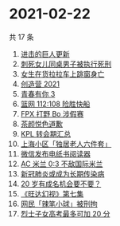 # 2021-02-22

共 17 条

<!-- BEGIN ZHIHUSEARCH -->
<!-- 最后更新时间 Mon Feb 22 2021 19:06:21 GMT+0800 (CST) -->
1. [进击的巨人更新](https://www.zhihu.com/search?q=进击的巨人)
1. [刺死女儿同桌男子被执行死刑](https://www.zhihu.com/search?q=刺死女儿同桌)
1. [女生在货拉拉车上跳窗身亡](https://www.zhihu.com/search?q=货拉拉跳车)
1. [创造营 2021](https://www.zhihu.com/search?q=创造营2021)
1. [青春有你 3](https://www.zhihu.com/search?q=青春有你3)
1. [篮网 112:108 险胜快船](https://www.zhihu.com/search?q=篮网)
1. [FPX 打野 Bo 涉假赛](https://www.zhihu.com/search?q=fpx假赛)
1. [茶颜悦色道歉](https://www.zhihu.com/search?q=茶颜悦色道歉)
1. [KPL 转会期汇总](https://www.zhihu.com/search?q=kpl)
1. [上海小区「独居老人六件套」](https://www.zhihu.com/search?q=独居老人六件套)
1. [微信发布电纸书阅读器](https://www.zhihu.com/search?q=微信阅读器)
1. [AC 米兰 0:3 不敌国际米兰](https://www.zhihu.com/search?q=米兰德比)
1. [新冠肺炎或成为长期传染病](https://www.zhihu.com/search?q=新冠肺炎)
1. [20 岁有成名机会要不要？](https://www.zhihu.com/search?q=奇葩说)
1. [《旺达幻视》第七集](https://www.zhihu.com/search?q=旺达幻视)
1. [网民「辣笔小球」被刑拘](https://www.zhihu.com/search?q=辣笔小球)
1. [烈士子女高考最多可加 20 分](https://www.zhihu.com/search?q=高考加分)
<!-- END ZHIHUSEARCH -->
